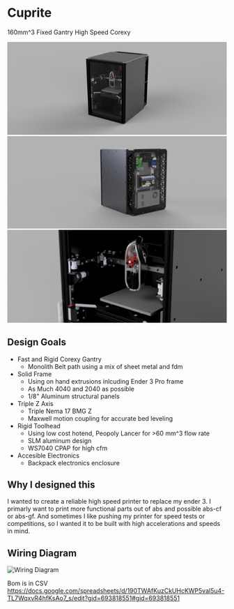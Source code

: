 # Cuprite
160mm^3 Fixed Gantry High Speed Corexy

![Cuprite](/Images/Cuprite%20v21.png)
![Back Panel render](/Images/Back%20Panel%20Render.png)
![Close Up render](/Images/Cuprite%20Close%20Up%20Render.png)

## Design Goals
- Fast and Rigid Corexy Gantry
  * Monolith Belt path using a mix of sheet metal and fdm 
- Solid Frame
  * Using on hand extrusions inlcuding Ender 3 Pro frame
  * As Much 4040 and 2040 as possible
  * 1/8" Aluminum structural panels
- Triple Z Axis
  * Triple Nema 17 BMG Z
  * Maxwell motion coupling for accurate bed leveling
- Rigid Toolhead 
  * Using low cost hotend, Peopoly Lancer for >60 mm^3 flow rate
  * SLM aluminum design
  * WS7040 CPAP for high cfm 
- Accesible Electronics
  * Backpack electronics enclosure

 ## Why I designed this
 I wanted to create a reliable high speed printer to replace my ender 3. I primarly want to print more functional parts out of abs and possible abs-cf or abs-gf. And sometimes I like pushing my printer for speed tests or competitions, so I wanted it to be built with high accelerations and speeds in mind.

## Wiring Diagram
![Wiring Diagram](/Images/Cuprite%20Wiring.png)

 Bom is in CSV
 https://docs.google.com/spreadsheets/d/190TWAfKuzCkUHcKWP5val5u4-TL7WqxvR4hfKsAo7_s/edit?gid=693818551#gid=693818551
   
